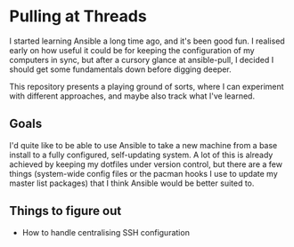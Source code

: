 # Pulling at Threads

I started learning Ansible a long time ago, and it's been good fun. I realised early on how useful it could be for keeping the configuration of my computers in sync, but after a cursory glance at ansible-pull, I decided I should get some fundamentals down before digging deeper.

This repository presents a playing ground of sorts, where I can experiment with different approaches, and maybe also track what I've learned.

## Goals

I'd quite like to be able to use Ansible to take a new machine from a base install to a fully configured, self-updating system. A lot of this is already achieved by keeping my dotfiles under version control, but there are a few things (system-wide config files or the pacman hooks I use to update my master list packages) that I think Ansible would be better suited to.

## Things to figure out

- How to handle centralising SSH configuration
